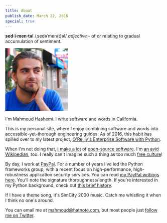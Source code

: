 ```yaml
---
title: About
publish_date: March 22, 2016
special: true
---
```


**sed·i·men·tal** /ˌsedəˈmen(t)əl/ *adjective* - of or relating to gradual accumulation of sentiment.

<img title="Yours truly" src="/uploads/me_1.jpg" width=200>

I'm Mahmoud Hashemi. I write software and words in California.

This is my personal site, where I enjoy combining software and words
into accessible-yet-thorough engineering guides. As of 2016, this
habit has spilled over to my latest project, [O'Reilly's Enterprise
Software with Python][esp].

When I'm not doing that, [I make a lot][gh] of
[open-source software][osp]. I'm [an avid Wikipedian][hn], too. I
really can't imagine such a thing as too much [free culture][fc]!

By day, I work at [PayPal][pp]. For a number of years I've led the Python
frameworks group, with a recent focus on high-performance,
high-robustness application security services. You can read
[my PayPal writings here][pp_blog]. You'll note the signature
thoroughness/length. If you're interested in my Python background,
check out [this brief history](/python_community_intro.html "Python
Community Intro").

If I have a theme song, it's SimCity 2000 music. Catch me whistling it
when I think no one's around.

You can email me at mahmoud@hatnote.com, but most people just
[follow me on Twitter][tw].

[esp]: http://shop.oreilly.com/product/0636920047346.do
[gh]: https://github.com/mahmoud
[osp]: http://sedimental.org/open_source_projects.html
[hn]: http://sedimental.org/hatnote_projects.html
[fc]: https://en.wikipedia.org/wiki/Free_culture_movement
[pp]: https://paypal.com
[pp_blog]: https://www.paypal-engineering.com/tag/python
[tw]: https://twitter.com/mhashemi

<!--

Belaboring the finer points of software since 2014.

-->
